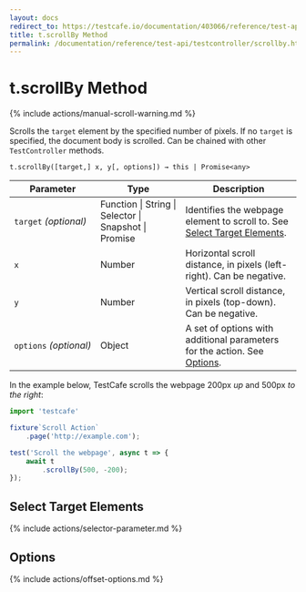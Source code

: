 ```yaml
---
layout: docs
redirect_to: https://testcafe.io/documentation/403066/reference/test-api/testcontroller/scrollby
title: t.scrollBy Method
permalink: /documentation/reference/test-api/testcontroller/scrollby.html
---
```

# t.scrollBy Method

{% include actions/manual-scroll-warning.md %}

Scrolls the `target` element by the specified number of pixels. If no `target` is specified, the document body is scrolled. Can be chained with other `TestController` methods.

```text
t.scrollBy([target,] x, y[, options]) → this | Promise<any>
```

Parameter   | Type                                              | Description
----------- | ------------------------------------------------- | --------------------
`target`&#160;*(optional)*  | Function &#124; String &#124; Selector &#124; Snapshot &#124; Promise | Identifies the webpage element to scroll to. See [Select Target Elements](#select-target-elements).
`x`&#160;                   | Number | Horizontal scroll distance, in pixels (left-right). Can be negative.
`y`&#160;                   | Number | Vertical scroll distance, in pixels (top-down). Can be negative.
`options`&#160;*(optional)* | Object | A set of options with additional parameters for the action. See [Options](#options).

In the example below, TestCafe scrolls the webpage 200px *up* and 500px *to the right*:

```js
import 'testcafe'

fixture`Scroll Action`
    .page('http://example.com');

test('Scroll the webpage', async t => {
    await t
        .scrollBy(500, -200);
});

```

## Select Target Elements

{% include actions/selector-parameter.md %}

## Options

{% include actions/offset-options.md %}
